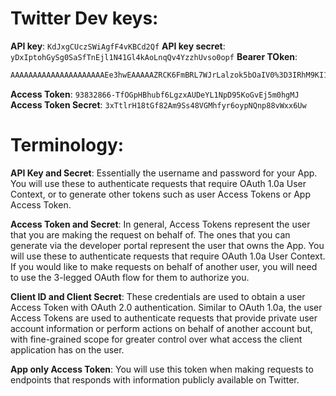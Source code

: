 # Twitter Dev keys:
**API key**: `KdJxgCUczSWiAgfF4vKBCd2Qf`
**API key secret**: `yDxIptohGySg0SaSfTnEjl1N41Gl4kAoLnqQv4YzzhUvso0opf`
**Bearer TOken**:
```sh
AAAAAAAAAAAAAAAAAAAAAEe3hwEAAAAAZRCK6FmBRL7WJrLalzok5bOaIV0%3D3IRhM9KI1wsNpYwqAvM6gd7xY9WrR6LcCT4jNOyPlKjIK35PYw
```

**Access Token**: `93832866-TfOGpHBhubf6LgzxAUDeYL1NpD95KoGvEj5m0hgMJ`
**Access Token Secret**: `3xTtlrH18tGf82Am9Ss48VGMhfyr6oypNQnp88vWxx6Uw`

# Terminology:
**API Key and Secret**: Essentially the username and password for your App. You will use these to authenticate requests that require OAuth 1.0a User Context, or to generate other tokens such as user Access Tokens or App Access Token.

**Access Token and Secret**: In general, Access Tokens represent the user that you are making the request on behalf of. The ones that you can generate via the developer portal represent the user that owns the App. You will use these to authenticate requests that require OAuth 1.0a User Context. If you would like to make requests on behalf of another user, you will need to use the 3-legged OAuth flow for them to authorize you. 

**Client ID and Client Secret**: These credentials are used to obtain a user Access Token with OAuth 2.0 authentication. Similar to OAuth 1.0a, the user Access Tokens are used to authenticate requests that provide private user account information or perform actions on behalf of another account but, with fine-grained scope for greater control over what access the client application has on the user. 

**App only Access Token**: You will use this token when making requests to endpoints that responds with information publicly available on Twitter.
